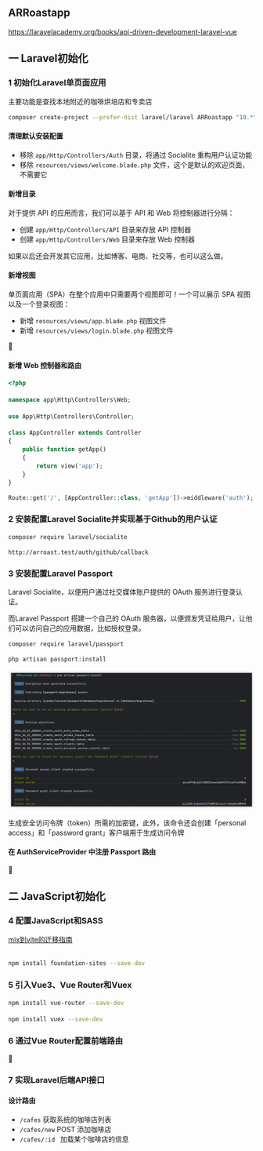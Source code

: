 ARRoastapp
---

https://laravelacademy.org/books/api-driven-development-laravel-vue

## 一 Laravel初始化

### 1 初始化Laravel单页面应用

主要功能是查找本地附近的咖啡烘培店和专卖店



```sh
composer create-project --prefer-dist laravel/laravel ARRoastapp "10.*"
```



#### 清理默认安装配置

- 移除 `app/Http/Controllers/Auth` 目录，将通过 Socialite 重构用户认证功能
- 移除 `resources/views/welcome.blade.php` 文件，这个是默认的欢迎页面，不需要它

#### 新增目录

对于提供 API 的应用而言，我们可以基于 API 和 Web 将控制器进行分隔：

- 创建 `app/Http/Controllers/API` 目录来存放 API 控制器
- 创建 `app/Http/Controllers/Web` 目录来存放 Web 控制器

如果以后还会开发其它应用，比如博客、电商、社交等，也可以这么做。

#### 新增视图

单页面应用（SPA）在整个应用中只需要两个视图即可！一个可以展示 SPA 视图以及一个登录视图：

- 新增 `resources/views/app.blade.php` 视图文件
- 新增 `resources/views/login.blade.php` 视图文件

🔖

#### 新增 Web 控制器和路由

```php
<?php

namespace app\Http\Controllers\Web;

use App\Http\Controllers\Controller;

class AppController extends Controller
{
    public function getApp()
    {
        return view('app');
    }
}
```



```php
Route::get('/', [AppController::class, 'getApp'])->middleware('auth');
```



### 2 安装配置Laravel Socialite并实现基于Github的用户认证



```sh
composer require laravel/socialite
```





```
http://arroast.test/auth/github/callback
```



### 3 安装配置Laravel Passport

Laravel Socialite，以便用户通过社交媒体账户提供的 OAuth 服务进行登录认证。

而Laravel Passport 搭建一个自己的 OAuth 服务器，以便颁发凭证给用户，让他们可以访问自己的应用数据，比如授权登录。

```sh
composer require laravel/passport
```



```sh
php artisan passport:install
```

![](images/image-20240509162844870.png)

生成安全访问令牌（token）所需的加密键，此外，该命令还会创建「personal access」和「password grant」客户端用于生成访问令牌



#### 在 AuthServiceProvider 中注册 Passport 路由

🔖



## 二 JavaScript初始化

### 4 配置JavaScript和SASS

[mix到vite的迁移指南](https://github.com/laravel/vite-plugin/blob/main/UPGRADE.md#migrating-from-laravel-mix-to-vite) 





```sh

npm install foundation-sites --save-dev
```





### 5 引入Vue3、Vue Router和Vuex

```sh
npm install vue-router --save-dev

npm install vuex --save-dev
```



### 6 通过Vue Router配置前端路由

🔖



### 7 实现Laravel后端API接口

#### 设计路由

- `/cafes`  获取系统的咖啡店列表
- `/cafes/new`    POST 添加咖啡店
- `/cafes/:id ` 加载某个咖啡店的信息
